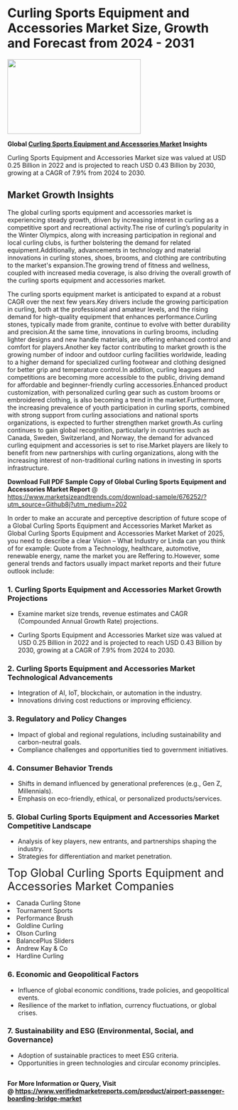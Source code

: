 <H1>Curling Sports Equipment and Accessories Market Size, Growth and Forecast from 2024 - 2031</H1><img class="aligncenter size-medium wp-image-584254" src="https://thirdeyenews.in/wp-content/uploads/2024/09/Global-Market-Research-300x168.jpeg" alt="" width="300" height="168" /><p><strong>Global&nbsp;<a href="https://www.marketsizeandtrends.com/download-sample/676252/?utm_source=Github8j?utm_medium=202">Curling Sports Equipment and Accessories Market</a> Insights</strong></p><p>Curling Sports Equipment and Accessories Market size was valued at USD 0.25 Billion in 2022 and is projected to reach USD 0.43 Billion by 2030, growing at a CAGR of 7.9% from 2024 to 2030.</p><p><h2>Market Growth Insights</h2> <p>The global curling sports equipment and accessories market is experiencing steady growth, driven by increasing interest in curling as a competitive sport and recreational activity.The rise of curling’s popularity in the Winter Olympics, along with increasing participation in regional and local curling clubs, is further bolstering the demand for related equipment.Additionally, advancements in technology and material innovations in curling stones, shoes, brooms, and clothing are contributing to the market's expansion.The growing trend of fitness and wellness, coupled with increased media coverage, is also driving the overall growth of the curling sports equipment and accessories market.</p> <p>The curling sports equipment market is anticipated to expand at a robust CAGR over the next few years.Key drivers include the growing participation in curling, both at the professional and amateur levels, and the rising demand for high-quality equipment that enhances performance.Curling stones, typically made from granite, continue to evolve with better durability and precision.At the same time, innovations in curling brooms, including lighter designs and new handle materials, are offering enhanced control and comfort for players.Another key factor contributing to market growth is the growing number of indoor and outdoor curling facilities worldwide, leading to a higher demand for specialized curling footwear and clothing designed for better grip and temperature control.In addition, curling leagues and competitions are becoming more accessible to the public, driving demand for affordable and beginner-friendly curling accessories.Enhanced product customization, with personalized curling gear such as custom brooms or embroidered clothing, is also becoming a trend in the market.Furthermore, the increasing prevalence of youth participation in curling sports, combined with strong support from curling associations and national sports organizations, is expected to further strengthen market growth.As curling continues to gain global recognition, particularly in countries such as Canada, Sweden, Switzerland, and Norway, the demand for advanced curling equipment and accessories is set to rise.Market players are likely to benefit from new partnerships with curling organizations, along with the increasing interest of non-traditional curling nations in investing in sports infrastructure.<p><span class=""><strong>Download Full PDF Sample Copy of Global Curling Sports Equipment and Accessories Market Report</strong> @ <a href="https://www.marketsizeandtrends.com/download-sample/676252/?utm_source=Github8j?utm_medium=202" target="_blank">https://www.marketsizeandtrends.com/download-sample/676252/?utm_source=Github8j?utm_medium=202</a></span></p><p>In order to make an accurate and perceptive description of future scope of a Global&nbsp;Curling Sports Equipment and Accessories Market Market as Global&nbsp;Curling Sports Equipment and Accessories Market Market of 2025, you need to describe a clear Vision &ndash; What Industry or Linda can you think of for example: Quote from a Technology, healthcare, automotive, renewable energy, name the market you are Reffering to.However, some general trends and factors usually impact market reports and their future outlook include:</p><h3>1.&nbsp;<strong>Curling Sports Equipment and Accessories Market Growth Projections</strong></h3><ul><li>Examine market size trends, revenue estimates and CAGR (Compounded Annual Growth Rate) projections.</li><li><p>Curling Sports Equipment and Accessories Market size was valued at USD 0.25 Billion in 2022 and is projected to reach USD 0.43 Billion by 2030, growing at a CAGR of 7.9% from 2024 to 2030.</p></li></ul><h3>2.&nbsp;<strong>Curling Sports Equipment and Accessories Market Technological Advancements</strong></h3><ul><li>Integration of AI, IoT, blockchain, or automation in the industry.</li><li>Innovations driving cost reductions or improving efficiency.</li></ul><h3>3.&nbsp;<strong>Regulatory and Policy Changes</strong></h3><ul><li>Impact of global and regional regulations, including sustainability and carbon-neutral goals.</li><li>Compliance challenges and opportunities tied to government initiatives.</li></ul><h3>4.&nbsp;<strong>Consumer Behavior Trends</strong></h3><ul><li>Shifts in demand influenced by generational preferences (e.g., Gen Z, Millennials).</li><li>Emphasis on eco-friendly, ethical, or personalized products/services.</li></ul><h3>5.&nbsp;<strong>Global Curling Sports Equipment and Accessories Market Competitive Landscape</strong></h3><ul><li>Analysis of key players, new entrants, and partnerships shaping the industry.</li><li>Strategies for differentiation and market penetration.</li></ul><p data-pm-slice="1 1 []"><span style="color: inherit; font-family: inherit; font-size: 25px;">Top Global Curling Sports Equipment and Accessories Market Companies</span></p><div class="" data-test-id=""><p><li>Canada Curling Stone</li><li> Tournament Sports</li><li> Performance Brush</li><li> Goldline Curling</li><li> Olson Curling</li><li> BalancePlus Sliders</li><li> Andrew Kay & Co</li><li> Hardline Curling</li></p></div><h3>6.&nbsp;<strong>Economic and Geopolitical Factors</strong></h3><ul><li>Influence of global economic conditions, trade policies, and geopolitical events.</li><li>Resilience of the market to inflation, currency fluctuations, or global crises.</li></ul><h3>7.&nbsp;<strong>Sustainability and ESG (Environmental, Social, and Governance)</strong></h3><ul><li>Adoption of sustainable practices to meet ESG criteria.</li><li>Opportunities in green technologies and circular economy principles.</li></ul><h2><strong style="font-size: 14px;">For More Information or Query, Visit @&nbsp;</strong><a style="background-color: #ffffff; font-size: 14px;" href="https://www.marketsizeandtrends.com/report/curling-sports-equipment-and-accessories-market/" target="_blank">https://www.verifiedmarketreports.com/product/airport-passenger-boarding-bridge-market</a></h2>